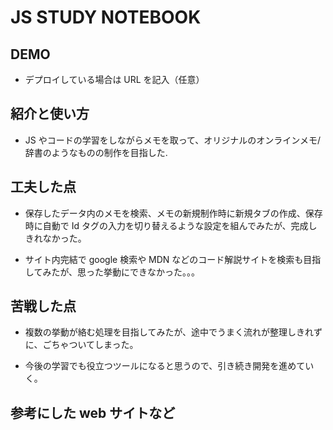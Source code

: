 # JS STUDY NOTEBOOK

## DEMO

- デプロイしている場合は URL を記入（任意）

## 紹介と使い方

- JS やコードの学習をしながらメモを取って、オリジナルのオンラインメモ/辞書のようなものの制作を目指した.

## 工夫した点

- 保存したデータ内のメモを検索、メモの新規制作時に新規タブの作成、保存時に自動で Id タグの入力を切り替えるような設定を組んでみたが、完成しきれなかった。

- サイト内完結で google 検索や MDN などのコード解説サイトを検索も目指してみたが、思った挙動にできなかった。。。

## 苦戦した点

- 複数の挙動が絡む処理を目指してみたが、途中でうまく流れが整理しきれずに、ごちゃついてしまった。

- 今後の学習でも役立つツールになると思うので、引き続き開発を進めていく。

## 参考にした web サイトなど
